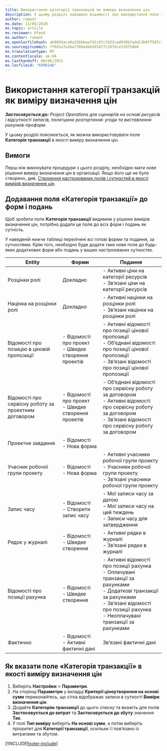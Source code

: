 ```yaml
---
title: Використання категорії транзакцій як виміру визначення цін
description: У цьому розділі наведено відомості про використання поля «Категорія транзакції» в якості виміру визначення цін.
author: rumant
ms.date: 11/05/2020
ms.topic: article
ms.reviewer: kfend
ms.author: rumant
ms.openlocfilehash: ab8093aca9a33bbbaef41c6fc7d33cad930bfadd13b0f7587c3de9032ac0d630
ms.sourcegitcommit: 7f8d1e7a16af769adb43d1877c28fdce53975db8
ms.translationtype: MT
ms.contentlocale: uk-UA
ms.lasthandoff: 08/06/2021
ms.locfileid: "6996146"
---
```

# <a name="use-transaction-category-as-a-pricing-dimension"></a>Використання категорії транзакцій як виміру визначення цін


_**Застосовується до:** Project Operations для сценаріїв на основі ресурсів і відсутності запасів, полегшене розгортання: угоди та виставлення рахунків-проформ_


У цьому розділі пояснюється, як можна використовувати поле **Категорія транзакції** в якості виміру визначення цін. 

## <a name="prerequisites"></a>Вимоги
Перш ніж виконувати процедури з цього розділу, необхідно мати нове рішення виміру визначення цін в організації. Якщо його ще не було створено, див. [Створення настроюваних полів і сутностей в якості вимірів визначення цін](create-custom-fields-entities-pricing-dimensions.md).

## <a name="add-the-transaction-category-field-to-forms-and-views"></a>Додавання поля «Категорія транзакції» до форм і подань
Щоб зробити поле **Категорія транзакції** видимим у рішенні вимірів визначення цін, потрібно додати це поле до всіх форм і подань як сутність.

У наведеній нижче таблиці перелічені всі готові форми та подання, за сутностями. Крім того, необхідно буде додати таке нове поле до будь-яких додаткових форм або подань у ваших настроюваних сутностях.

|  Entity        | Форми     |Подання        |
| ------------------------------|---------------------------------|----------------------------------|
|  Розцінки ролі| Докладно |- Активні ціни на категорії ресурсів<br> - Зв’язані ціни на категорії ресурсів |
|  Націнка на розцінки ролі| Докладно|- Активні націнки на розцінки ролі<br>- Зв’язані націнки на розцінки ролі |
|  Відомості про позицію в ціновій пропозиції|- Відомості про проект<br>- Швидке створення проектів| - Активні відомості про позиції цінової пропозиції<br>- Об’єднані відомості про позиції цінової пропозиції<br>- Зв’язані відомості про позиції цінової пропозиції |
|  Відомості про сервісну роботу за проектним договором|- Відомості про проект<br>- Швидке створення проектів|- Об’єднані відомості про сервісну роботу за договором<br>- Активні відомості про сервісну роботу за договором<br>- Зв’язані відомості про сервісну роботу за договором |
|  Проектне завдання|- Відомості<br>- Нова форма| &nbsp; |
|  Учасник робочої групи проекту|- Відомості<br>- Нова форма|- Активні учасники робочої групи проекту<br>- Учасники робочої групи проекту<br>- Зв’язані учасники робочої групи проекту |
|  Запис часу|- Відомості<br>- Створити запис часу|- Мої записи часу за датою<br>- Мої записи часу на цей тиждень<br>- Записи часу для затвердження|
|  Рядок у журналі|- Відомості<br>- Швидке створення|- Активні рядки в журналі<br>- Зв’язані рядки в журналі|
|  Відомості про позиції рахунка|- Відомості<br>- Швидке створення|- Активні відомості про позиції рахунка<br>- Оплачувані транзакції за рахунками<br>- Додаткові транзакції за рахунками<br>- Зв’язані відомості про позиції рахунка <br>- Неоплачувані транзакції за рахунками|
|  Фактично|- Відомості<br>- Активні фактичні дані| Зв’язані фактичні дані |

## <a name="set-up-the-transaction-category-field-as-a-pricing-dimension"></a>Як вказати поле «Категорія транзакції» в якості виміру визначення цін

1. Виберіть **Настройки** > **Параметри**. 
2. На сторінці **Параметри** у вкладці **Критерії ціноутворення на основі суми** переконайтесь, що сітка відображає записи в сутності **Виміри визначення цін**.
3. Додайте **Категорію транзакції** до цього списку та вкажіть для полів **Застосовується до витрат** та **Застосовується до збуту** значення **Так**.
4. У полі **Тип виміру** виберіть **На основі суми**, а потім виберіть пріоритет для **Категорії транзакції**, оскільки її пов’язано із витратами та збутом.


[!INCLUDE[footer-include](../includes/footer-banner.md)]